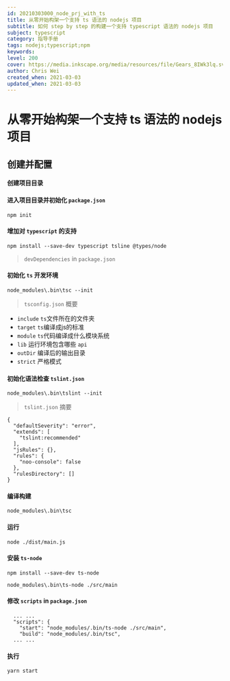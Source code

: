 ```yaml
---
id: 20210303000_node_prj_with_ts
title: 从零开始构架一个支持 ts 语法的 nodejs 项目
subtitle: 如何 step by step 的构建一个支持 typescript 语法的 nodejs 项目
subject: typescript
category: 指导手册
tags: nodejs;typescript;npm
keywords: 
level: 200
cover: https://media.inkscape.org/media/resources/file/Gears_8IWk3lq.svg
author: Chris Wei
created_when: 2021-03-03
updated_when: 2021-03-03
---
```


# 从零开始构架一个支持 ts 语法的 nodejs 项目

## 创建并配置

#### 创建项目目录

#### 进入项目目录并初始化 `package.json`

```
npm init
```

#### 增加对 `typescript` 的支持

```
npm install --save-dev typescript tsline @types/node
```

> `devDependencies` in `package.json`

#### 初始化 `ts` 开发环境

```
node_modules\.bin\tsc --init
```

> `tsconfig.json` 概要

- `include`   `ts`文件所在的文件夹
- `target`    `ts`编译成js的标准
- `module`    `ts`代码编译成什么模块系统
- `lib`       运行环境包含哪些 `api`
- `outDir`    编译后的输出目录
- `strict`    严格模式

#### 初始化语法检查 `tslint.json`

```
node_modules\.bin\tslint --init
```

> `tslint.json` 摘要

```
{
  "defaultSeverity": "error",
  "extends": [
    "tslint:recommended"
  ],
  "jsRules": {},
  "rules": {
    "noo-console": false
  },
  "rulesDirectory": []
}
```

#### 编译构建

```
node_modules\.bin\tsc
```

#### 运行

```
node ./dist/main.js
```

#### 安装 `ts-node`

```
npm install --save-dev ts-node
```

```
node_modules\.bin\ts-node ./src/main
```

#### 修改 `scripts` in `package.json`

```
  ... ...
  "scripts": {
    "start": "node_modules/.bin/ts-node ./src/main",
    "build": "node_modules/.bin/tsc",
  ... ...
```

#### 执行

```
yarn start
```
